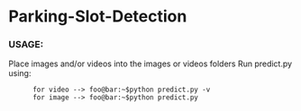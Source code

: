 # Parking-Slot-Detection
### USAGE:
  Place images and/or videos into the images or videos folders
  Run predict.py using:
```console
      for video --> foo@bar:~$python predict.py -v
      for image --> foo@bar:~$python predict.py
```
